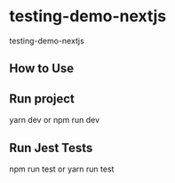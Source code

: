# testing-demo-nextjs

testing-demo-nextjs

## How to Use

## Run project

yarn dev
or
npm run dev

## Run Jest Tests

npm run test
or
yarn run test
